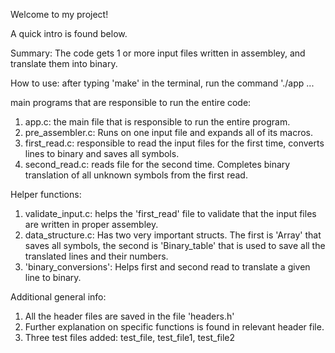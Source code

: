 Welcome to my project!

A quick intro is found below.

Summary: The code gets 1 or more input files written in assembley, and translate them into binary. 

How to use: after typing 'make' in the terminal, run the command './app <filename1> <filename2> ...

main programs that are responsible to run the entire code:

1. app.c: the main file that is responsible to run the entire program.
2. pre_assembler.c: Runs on one input file and expands all of its macros.
3. first_read.c: responsible to read the input files for the first time, converts lines to binary and saves all symbols.
4. second_read.c: reads file for the second time. Completes binary translation of all unknown symbols from the first read.

Helper functions:
1. validate_input.c: helps the 'first_read' file to validate that the input files are written in proper assembley.
2. data_structure.c: Has two very important structs. The first is 'Array' that saves all symbols, the second is 'Binary_table' that is used to save all the translated lines and their numbers.
3. 'binary_conversions': Helps first and second read to translate a given line to binary.
 
Additional general info:
1. All the header files are saved in the file 'headers.h'
2. Further explanation on specific functions is found in relevant header file.
3. Three test files added: test_file, test_file1, test_file2
